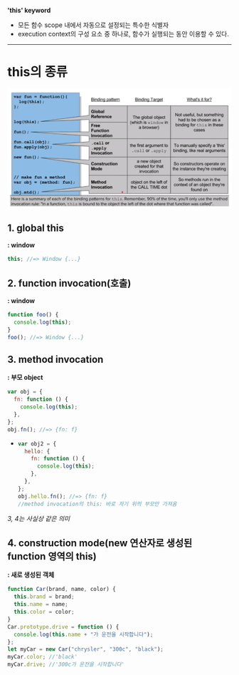 **'this' keyword**

- 모든 함수 scope 내에서 자동으로 설정되는 특수한 식별자
- execution context의 구성 요소 중 하나로, 함수가 실행되는 동안 이용할 수 있다.

---

# this의 종류

![this의 종류](../asset/images/this.png)

## 1. global this

**: window**

```js
this; //=> Window {...}
```

## 2. function invocation(호출)

**: window**

```js
function foo() {
  console.log(this);
}
foo(); //=> Window {...}
```

## 3. method invocation

**: 부모 object**

```js
var obj = {
  fn: function () {
    console.log(this);
  },
};
obj.fn(); //=> {fn: f}
```

- ```js
  var obj2 = {
    hello: {
      fn: function () {
        console.log(this);
      },
    },
  };
  obj.hello.fn(); //=> {fn: f}
  //method invocation의 this: 바로 자기 위의 부모만 가져옴
  ```

_3, 4는 사실상 같은 의미_

## 4. construction mode(new 연산자로 생성된 function 영역의 this)

**: 새로 생성된 객체**

```js
function Car(brand, name, color) {
  this.brand = brand;
  this.name = name;
  this.color = color;
}
Car.prototype.drive = function () {
  console.log(this.name + "가 운전을 시작합니다");
};
let myCar = new Car("chrysler", "300c", "black");
myCar.color; //'black'
myCar.drive; //'300c가 운전을 시작합니다'
```
